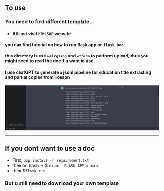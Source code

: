 ## To use

### You need to find different template.
- ####  Atleast visit `HTML5UP` website

#### you can find tutorial on how to run flask app on `flask Doc`.

#### this directory is use `weirgzung` and `wtform` to perform upload, thus you might need to read the doc if u want to use.

#### I use chatGPT to generate a jsonl pipeline for education title extracting and partial copied from Tonson
<img src = 'chatgpt.png'>


----------------

## If you dont want to use a doc

- First, `pip install -r requirement.txt`
- then on bash -> $ `export FLASK_APP = main`
- then $`flask run`
### But u still need to download your own template